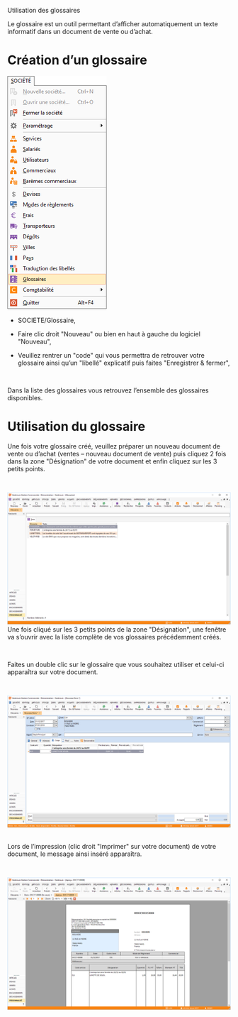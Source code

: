 






Utilisation des glossaires




Le glossaire est un outil permettant d’afficher automatiquement un texte informatif dans un document de vente ou d’achat.


# Création d’un glossaire


![](../../assets/images/Glossaires/5/MenuGlossaires.png)
* SOCIETE/Glossaire,


* Faire clic droit "Nouveau" ou bien en haut à gauche du logiciel "Nouveau",


* Veuillez rentrer un "code" qui vous permettra de retrouver votre glossaire ainsi qu’un "libellé" explicatif puis faites "Enregistrer & fermer",


 


Dans la liste des glossaires vous retrouvez l’ensemble des glossaires disponibles.


# Utilisation du glossaire


Une fois votre glossaire créé, veuillez préparer un nouveau document de vente ou d’achat (ventes – nouveau document de vente) puis cliquez 2 fois dans la zone "Désignation" de votre document et enfin cliquez sur les 3 petits points.


 


![](../../assets/images/Glossaires/2/Liste.png)
Une fois cliqué sur les 3 petits points de la zone "Désignation", une fenêtre va s’ouvrir avec la liste complète de vos glossaires précédemment créés.


 


Faites un double clic sur le glossaire que vous souhaitez utiliser et celui-ci apparaîtra sur votre document.


 


![](../../assets/images/Glossaires/5/NouveauDevis.png)
 


Lors de l’impression (clic droit "Imprimer" sur votre document) de votre document, le message ainsi inséré apparaîtra.


 


![](../../assets/images/Glossaires/5/Impression.png)
